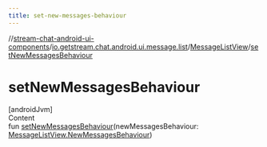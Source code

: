 ```yaml
---
title: set-new-messages-behaviour
---
```

//[stream-chat-android-ui-components](../../../index.md)/[io.getstream.chat.android.ui.message.list](../index.md)/[MessageListView](index.md)/[setNewMessagesBehaviour](setNewMessagesBehaviour.md)



# setNewMessagesBehaviour  
[androidJvm]  
Content  
fun [setNewMessagesBehaviour](setNewMessagesBehaviour.md)(newMessagesBehaviour: [MessageListView.NewMessagesBehaviour](NewMessagesBehaviour/index.md))  



